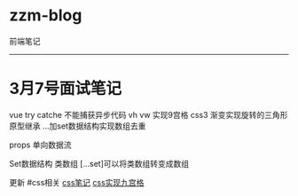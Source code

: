 # zzm-blog
 前端笔记
*** 
# 3月7号面试笔记
vue try catche 不能捕获异步代码
vh vw 实现9宫格
css3 渐变实现旋转的三角形
原型继承
...加set数据结构实现数组去重

props 单向数据流

Set数据结构 类数组
[...set]可以将类数组转变成数组

更新
#css相关
[css笔记](https://github.com/helsinki123/zzm-blog/blob/main/docs/css.md)
[css实现九宫格](https://github.com/helsinki123/zzm-blog/blob/main/docs/%E4%B9%9D%E5%AE%AB%E6%A0%BC.html)
